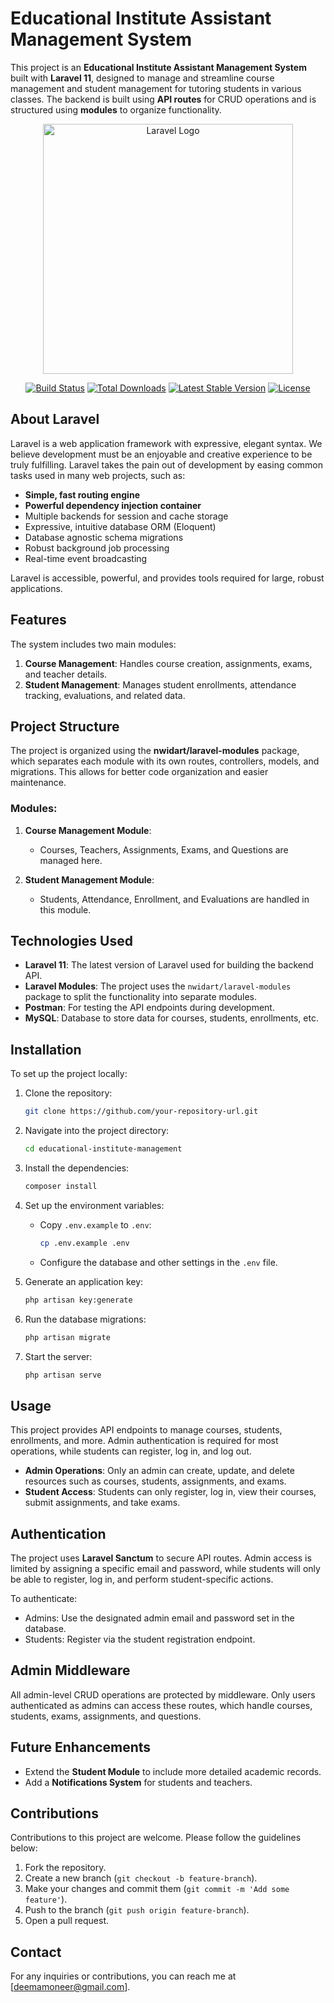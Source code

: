 # Educational Institute Assistant Management System

This project is an **Educational Institute Assistant Management System** built with **Laravel 11**, designed to manage and streamline course management and student management for tutoring students in various classes. The backend is built using **API routes** for CRUD operations and is structured using **modules** to organize functionality.

<p align="center"><a href="https://laravel.com" target="_blank"><img src="https://raw.githubusercontent.com/laravel/art/master/logo-lockup/5%20SVG/2%20CMYK/1%20Full%20Color/laravel-logolockup-cmyk-red.svg" width="400" alt="Laravel Logo"></a></p>

<p align="center">
<a href="https://github.com/laravel/framework/actions"><img src="https://github.com/laravel/framework/workflows/tests/badge.svg" alt="Build Status"></a>
<a href="https://packagist.org/packages/laravel/framework"><img src="https://img.shields.io/packagist/dt/laravel/framework" alt="Total Downloads"></a>
<a href="https://packagist.org/packages/laravel/framework"><img src="https://img.shields.io/packagist/v/laravel/framework" alt="Latest Stable Version"></a>
<a href="https://packagist.org/packages/laravel/framework"><img src="https://img.shields.io/packagist/l/laravel/framework" alt="License"></a>
</p>

## About Laravel

Laravel is a web application framework with expressive, elegant syntax. We believe development must be an enjoyable and creative experience to be truly fulfilling. Laravel takes the pain out of development by easing common tasks used in many web projects, such as:

- **Simple, fast routing engine**
- **Powerful dependency injection container**
- Multiple backends for session and cache storage
- Expressive, intuitive database ORM (Eloquent)
- Database agnostic schema migrations
- Robust background job processing
- Real-time event broadcasting

Laravel is accessible, powerful, and provides tools required for large, robust applications.

## Features

The system includes two main modules:

1. **Course Management**: Handles course creation, assignments, exams, and teacher details.
2. **Student Management**: Manages student enrollments, attendance tracking, evaluations, and related data.

## Project Structure

The project is organized using the **nwidart/laravel-modules** package, which separates each module with its own routes, controllers, models, and migrations. This allows for better code organization and easier maintenance.

### Modules:

1. **Course Management Module**: 
   - Courses, Teachers, Assignments, Exams, and Questions are managed here.
   
2. **Student Management Module**: 
   - Students, Attendance, Enrollment, and Evaluations are handled in this module.
   

## Technologies Used

- **Laravel 11**: The latest version of Laravel used for building the backend API.
- **Laravel Modules**: The project uses the `nwidart/laravel-modules` package to split the functionality into separate modules.
- **Postman**: For testing the API endpoints during development.
- **MySQL**: Database to store data for courses, students, enrollments, etc.

## Installation

To set up the project locally:

1. Clone the repository:
    ```bash
    git clone https://github.com/your-repository-url.git
    ```

2. Navigate into the project directory:
    ```bash
    cd educational-institute-management
    ```

3. Install the dependencies:
    ```bash
    composer install
    ```

4. Set up the environment variables:
    - Copy `.env.example` to `.env`:
      ```bash
      cp .env.example .env
      ```
    - Configure the database and other settings in the `.env` file.

5. Generate an application key:
    ```bash
    php artisan key:generate
    ```

6. Run the database migrations:
    ```bash
    php artisan migrate
    ```

7. Start the server:
    ```bash
    php artisan serve
    ```

## Usage

This project provides API endpoints to manage courses, students, enrollments, and more. Admin authentication is required for most operations, while students can register, log in, and log out.

- **Admin Operations**: Only an admin can create, update, and delete resources such as courses, students, assignments, and exams.
- **Student Access**: Students can only register, log in, view their courses, submit assignments, and take exams.

## Authentication

The project uses **Laravel Sanctum** to secure API routes. Admin access is limited by assigning a specific email and password, while students will only be able to register, log in, and perform student-specific actions.

To authenticate:
- Admins: Use the designated admin email and password set in the database.
- Students: Register via the student registration endpoint.

## Admin Middleware

All admin-level CRUD operations are protected by middleware. Only users authenticated as admins can access these routes, which handle courses, students, exams, assignments, and questions.

## Future Enhancements

- Extend the **Student Module** to include more detailed academic records.
- Add a **Notifications System** for students and teachers.

## Contributions

Contributions to this project are welcome. Please follow the guidelines below:

1. Fork the repository.
2. Create a new branch (`git checkout -b feature-branch`).
3. Make your changes and commit them (`git commit -m 'Add some feature'`).
4. Push to the branch (`git push origin feature-branch`).
5. Open a pull request.


## Contact

For any inquiries or contributions, you can reach me at [deemamoneer@gmail.com].
